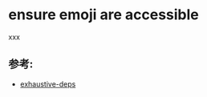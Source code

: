 # ensure emoji are accessible

xxx

## 参考:

- [exhaustive-deps](https://github.com/jsx-eslint/eslint-plugin-react/blob/c42b624d0fb9ad647583a775ab9751091eec066f/docs/rules/exhaustive-deps)
